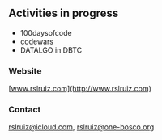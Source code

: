 ## Activities in progress

- 100daysofcode
- codewars
- DATALGO in DBTC

### Website

[www.rslruiz.com](http://www.rslruiz.com)

### Contact

rslruiz@icloud.com, rslruiz@one-bosco.org
